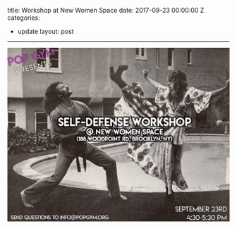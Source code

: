 title: Workshop at New Women Space
date: 2017-09-23 00:00:00 Z
categories:
- update
layout: post
---

![Pop Gym @ New Women Space](assets/21640861_801065656740093_7669217384033887550_o.jpg)
